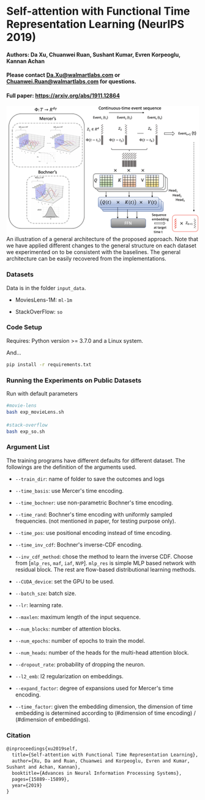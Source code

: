 # Self-attention with Functional Time Representation Learning (NeurIPS 2019)
<!--#### -->

#### Authors: Da Xu, Chuanwei Ruan, Sushant Kumar, Evren Korpeoglu,  Kannan Achan
#### Please contact Da.Xu@walmartlabs.com or Chuanwei.Ruan@walmartlabs.com for questions.

#### Full paper: https://arxiv.org/abs/1911.12864

![illustration](architect.png?raw=true "workflow visualization")
An illustration of a general architecture of the proposed approach. Note that we have applied different changes to the general structure on each dataset we experimented on to be consistent with the baselines. The general architecture can be easily recovered from the implementations.

### Datasets
Data is in the folder ``input_data``. 
* MoviesLens-1M: ``ml-1m``

* StackOverFlow: ``so``


### Code Setup
Requires: Python version >=  3.7.0 and a Linux system.

And...

```bash
pip install -r requirements.txt 
```

### Running the Experiments on Public Datasets

Run with default parameters
```bash
#movie-lens
bash exp_movieLens.sh

#stack-overflow
bash exp_so.sh
```

### Argument List

The training programs have different defaults for different dataset. The followings are the definition of the arguments used.

* `--train_dir`: name of folder to save the outcomes and logs

* `--time_basis`: use Mercer's time encoding.

* `--time_bochner`: use non-parametric Bochner's time encoding.

* `--time_rand`: Bochner's time encoding with uniformly sampled frequencies. (not mentioned in paper, for testing purpose only).

* `--time_pos`: use positional encoding instead of time encoding.

* `--time_inv_cdf`:  Bochner's inverse-CDF encoding.

* `--inv_cdf_method`: chose the method to learn the inverse CDF. Choose from [`mlp_res`, `maf`, `iaf`, `NVP`]. `mlp_res` is simple MLP based network with residual block. The rest are flow-based distributional learning methods.

* `--CUDA_device`: set the GPU to be used. 

* `--batch_sze`: batch size. 

* `--lr`: learning rate.

* `--maxlen`: maximum length of the input sequence.

* `--num_blocks`: number of attention blocks.

* `--num_epochs`: number of epochs to train the model.

* `--num_heads`: number of the heads for the multi-head attention block.

* `--dropout_rate`: probability of dropping the neuron.

* `--l2_emb`: l2 regularization on embeddings.

* `--expand_factor`: degree of expansions used for Mercer's time encoding.

* `--time_factor`: given the embedding dimension, the dimension of time embedding is determined according to (#dimension of time encoding) / (#dimension of embeddings).



### Citation

```
@inproceedings{xu2019self,
  title={Self-attention with Functional Time Representation Learning},
  author={Xu, Da and Ruan, Chuanwei and Korpeoglu, Evren and Kumar, Sushant and Achan, Kannan},
  booktitle={Advances in Neural Information Processing Systems},
  pages={15889--15899},
  year={2019}
}
```
